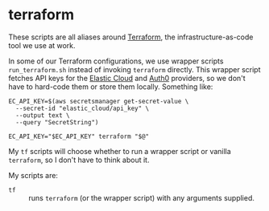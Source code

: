 # terraform

These scripts are all aliases around [Terraform], the infrastructure-as-code tool we use at work.

In some of our Terraform configurations, we use wrapper scripts `run_terraform.sh` instead of invoking `terraform` directly.
This wrapper script fetches API keys for the [Elastic Cloud] and [Auth0] providers, so we don't have to hard-code them or store them locally.
Something like:

```console
EC_API_KEY=$(aws secretsmanager get-secret-value \
  --secret-id "elastic_cloud/api_key" \
  --output text \
  --query "SecretString")

EC_API_KEY="$EC_API_KEY" terraform "$@"
```

My `tf` scripts will choose whether to run a wrapper script or vanilla `terraform`, so I don't have to think about it.

My scripts are:

<dl>
  <dt>
    <code>tf</code>
  </dt>
  <dd>
    runs <code>terraform</code> (or the wrapper script) with any arguments supplied.
  </dd>
</dl>

[Terraform]: https://www.terraform.io/
[Elastic Cloud]: https://registry.terraform.io/providers/elastic/ec/latest/docs#using-your-api-key-on-the-elastic-cloud-terraform-provider
[Auth0]: https://registry.terraform.io/providers/auth0/auth0/latest/docs#environment-variables